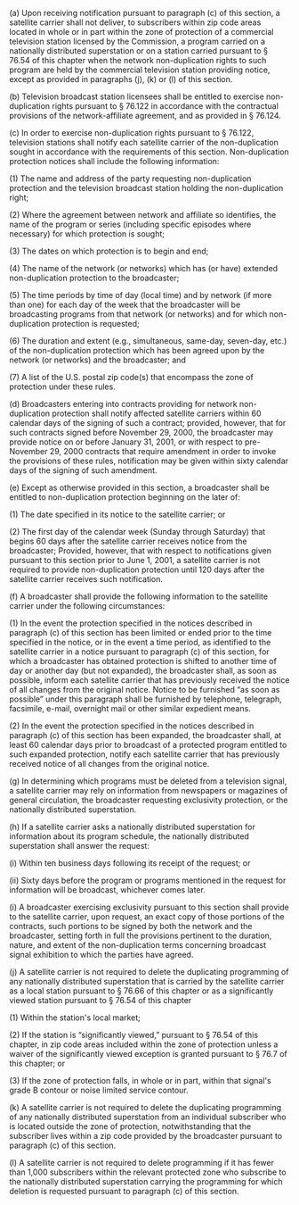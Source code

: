 (a) Upon receiving notification pursuant to paragraph (c) of this section, a satellite carrier shall not deliver, to subscribers within zip code areas located in whole or in part within the zone of protection of a commercial television station licensed by the Commission, a program carried on a nationally distributed superstation or on a station carried pursuant to § 76.54 of this chapter when the network non-duplication rights to such program are held by the commercial television station providing notice, except as provided in paragraphs (j), (k) or (l) of this section.

(b) Television broadcast station licensees shall be entitled to exercise non-duplication rights pursuant to § 76.122 in accordance with the contractual provisions of the network-affiliate agreement, and as provided in § 76.124.

(c) In order to exercise non-duplication rights pursuant to § 76.122, television stations shall notify each satellite carrier of the non-duplication sought in accordance with the requirements of this section. Non-duplication protection notices shall include the following information:

(1) The name and address of the party requesting non-duplication protection and the television broadcast station holding the non-duplication right;

(2) Where the agreement between network and affiliate so identifies, the name of the program or series (including specific episodes where necessary) for which protection is sought;

(3) The dates on which protection is to begin and end;

(4) The name of the network (or networks) which has (or have) extended non-duplication protection to the broadcaster;

(5) The time periods by time of day (local time) and by network (if more than one) for each day of the week that the broadcaster will be broadcasting programs from that network (or networks) and for which non-duplication protection is requested;

(6) The duration and extent (e.g., simultaneous, same-day, seven-day, etc.) of the non-duplication protection which has been agreed upon by the network (or networks) and the broadcaster; and

(7) A list of the U.S. postal zip code(s) that encompass the zone of protection under these rules.

(d) Broadcasters entering into contracts providing for network non-duplication protection shall notify affected satellite carriers within 60 calendar days of the signing of such a contract; provided, however, that for such contracts signed before November 29, 2000, the broadcaster may provide notice on or before January 31, 2001, or with respect to pre-November 29, 2000 contracts that require amendment in order to invoke the provisions of these rules, notification may be given within sixty calendar days of the signing of such amendment.

(e) Except as otherwise provided in this section, a broadcaster shall be entitled to non-duplication protection beginning on the later of:

(1) The date specified in its notice to the satellite carrier; or

(2) The first day of the calendar week (Sunday through Saturday) that begins 60 days after the satellite carrier receives notice from the broadcaster; Provided, however, that with respect to notifications given pursuant to this section prior to June 1, 2001, a satellite carrier is not required to provide non-duplication protection until 120 days after the satellite carrier receives such notification.

(f) A broadcaster shall provide the following information to the satellite carrier under the following circumstances:

(1) In the event the protection specified in the notices described in paragraph (c) of this section has been limited or ended prior to the time specified in the notice, or in the event a time period, as identified to the satellite carrier in a notice pursuant to paragraph (c) of this section, for which a broadcaster has obtained protection is shifted to another time of day or another day (but not expanded), the broadcaster shall, as soon as possible, inform each satellite carrier that has previously received the notice of all changes from the original notice. Notice to be furnished “as soon as possible” under this paragraph shall be furnished by telephone, telegraph, facsimile, e-mail, overnight mail or other similar expedient means.

(2) In the event the protection specified in the notices described in paragraph (c) of this section has been expanded, the broadcaster shall, at least 60 calendar days prior to broadcast of a protected program entitled to such expanded protection, notify each satellite carrier that has previously received notice of all changes from the original notice.
              

(g) In determining which programs must be deleted from a television signal, a satellite carrier may rely on information from newspapers or magazines of general circulation, the broadcaster requesting exclusivity protection, or the nationally distributed superstation.

(h) If a satellite carrier asks a nationally distributed superstation for information about its program schedule, the nationally distributed superstation shall answer the request:

(i) Within ten business days following its receipt of the request; or

(ii) Sixty days before the program or programs mentioned in the request for information will be broadcast, whichever comes later.

(i) A broadcaster exercising exclusivity pursuant to this section shall provide to the satellite carrier, upon request, an exact copy of those portions of the contracts, such portions to be signed by both the network and the broadcaster, setting forth in full the provisions pertinent to the duration, nature, and extent of the non-duplication terms concerning broadcast signal exhibition to which the parties have agreed.

(j) A satellite carrier is not required to delete the duplicating programming of any nationally distributed superstation that is carried by the satellite carrier as a local station pursuant to § 76.66 of this chapter or as a significantly viewed station pursuant to § 76.54 of this chapter

(1) Within the station's local market;

(2) If the station is “significantly viewed,” pursuant to § 76.54 of this chapter, in zip code areas included within the zone of protection unless a waiver of the significantly viewed exception is granted pursuant to § 76.7 of this chapter; or

(3) If the zone of protection falls, in whole or in part, within that signal's grade B contour or noise limited service contour.

(k) A satellite carrier is not required to delete the duplicating programming of any nationally distributed superstation from an individual subscriber who is located outside the zone of protection, notwithstanding that the subscriber lives within a zip code provided by the broadcaster pursuant to paragraph (c) of this section.

(l) A satellite carrier is not required to delete programming if it has fewer than 1,000 subscribers within the relevant protected zone who subscribe to the nationally distributed superstation carrying the programming for which deletion is requested pursuant to paragraph (c) of this section.


